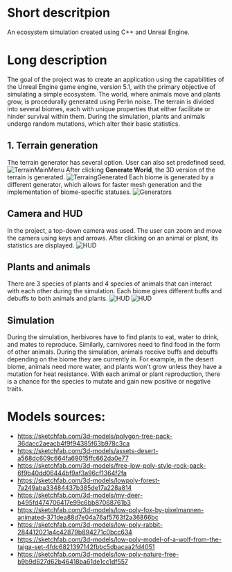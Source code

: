 # Short descritpion
An ecosystem simulation created using C++ and Unreal Engine.

# Long description
The goal of the project was to create an application using the capabilities of the Unreal Engine game engine, version 5.1, with the primary objective of simulating a simple ecosystem. The world, where animals move and plants grow, is procedurally generated using Perlin noise. The terrain is divided into several biomes, each with unique properties that either facilitate or hinder survival within them. During the simulation, plants and animals undergo random mutations, which alter their basic statistics.
## 1. Terrain generation
The terrain generator has several option. User can also set predefined seed.
![TerrainMainMenu](images/TerrainMainMenu.png)
After clicking **Generate World**, the 3D version of the terrain is generated.
![TerraingGenerated](images/MapTerrainExample.png)
Each biome is generated by a different generator, which allows for faster mesh generation and the implementation of biome-specific statuses.
![Generators](images/Generators.png)
## Camera and HUD
In the project, a top-down camera was used. The user can zoom and move the camera using keys and arrows. After clicking on an animal or plant, its statistics are displayed.
![HUD](images/HUD.png)
## Plants and animals
There are 3 species of plants and 4 species of animals that can interact with each other during the simulation. Each biome gives different buffs and debuffs to both animals and plants.
![HUD](images/Plants.png)
![HUD](images/Animals.png)
## Simulation
During the simulation, herbivores have to find plants to eat, water to drink, and mates to reproduce. Similarly, carnivores need to find food in the form of other animals. During the simulation, animals receive buffs and debuffs depending on the biome they are currently in. For example, in the desert biome, animals need more water, and plants won't grow unless they have a mutation for heat resistance. With each animal or plant reproduction, there is a chance for the species to mutate and gain new positive or negative traits. 

# Models sources:
- https://sketchfab.com/3d-models/polygon-tree-pack-36dacc2aeacb4f9f94385f63b978c3ca
- https://sketchfab.com/3d-models/assets-desert-a568dc609c664fa69015ffc662da0e77
- https://sketchfab.com/3d-models/free-low-poly-style-rock-pack-6f9b40dd06444bf9af3a96cf1364f2fa
- https://sketchfab.com/3d-models/lowpoly-forest-7a249aba33484437b385de17a228a814
- https://sketchfab.com/3d-models/my-deer-b495fd474706417e99c6bb87068761b3
- https://sketchfab.com/3d-models/low-poly-fox-by-pixelmannen-animated-371dea88d7e04a76af5763f2a36866bc
- https://sketchfab.com/3d-models/low-poly-rabbit-284412021a4c42879b894271c0bcc634
- https://sketchfab.com/3d-models/low-poly-model-of-a-wolf-from-the-taiga-set-4fdc6821397142fbbc5dbacaa2fd4051
- https://sketchfab.com/3d-models/low-poly-nature-free-b9b9d627d62b46418ba61de1cc1df557
